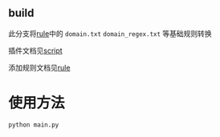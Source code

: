 ## build

此分支将[rule](./rule)中的 `domain.txt` `domain_regex.txt` 等基础规则转换

插件文档见[script](./script)

添加规则文档见[rule](./rule)

# 使用方法
```shell
python main.py
```
